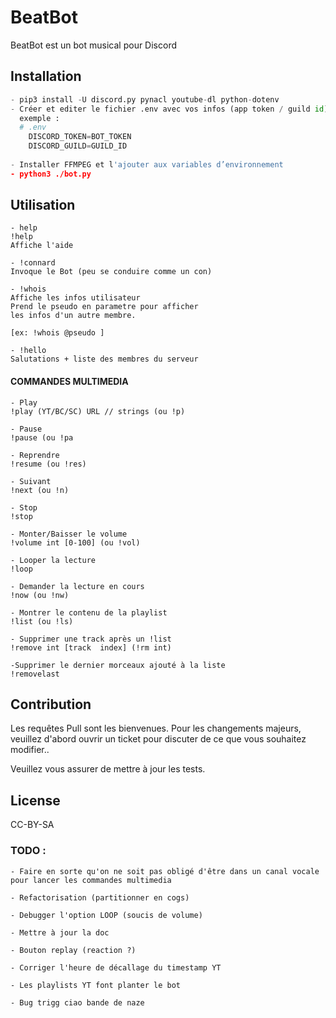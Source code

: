 # BeatBot

BeatBot est un bot musical pour Discord

## Installation

```py
- pip3 install -U discord.py pynacl youtube-dl python-dotenv
- Créer et editer le fichier .env avec vos infos (app token / guild id)
  exemple : 
  # .env
    DISCORD_TOKEN=BOT_TOKEN
    DISCORD_GUILD=GUILD_ID
  
- Installer FFMPEG et l'ajouter aux variables d’environnement
- python3 ./bot.py
```

## Utilisation 

```md- 
- help 
!help
Affiche l'aide

- !connard
Invoque le Bot (peu se conduire comme un con)

- !whois
Affiche les infos utilisateur
Prend le pseudo en parametre pour afficher 
les infos d'un autre membre.

[ex: !whois @pseudo ]

- !hello
Salutations + liste des membres du serveur
```
#### COMMANDES MULTIMEDIA

```md-
- Play
!play (YT/BC/SC) URL // strings (ou !p)

- Pause
!pause (ou !pa

- Reprendre
!resume (ou !res)

- Suivant
!next (ou !n)

- Stop
!stop

- Monter/Baisser le volume
!volume int [0-100] (ou !vol)

- Looper la lecture
!loop

- Demander la lecture en cours
!now (ou !nw)

- Montrer le contenu de la playlist
!list (ou !ls)

- Supprimer une track après un !list
!remove int [track  index] (!rm int)

-Supprimer le dernier morceaux ajouté à la liste
!removelast 
```

## Contribution
Les requêtes Pull sont les bienvenues.
Pour les changements majeurs, veuillez d'abord ouvrir un ticket pour discuter de ce que vous souhaitez modifier..

Veuillez vous assurer de mettre à jour les tests.

## License
CC-BY-SA


### TODO : 
```md-
- Faire en sorte qu'on ne soit pas obligé d'être dans un canal vocale pour lancer les commandes multimedia

- Refactorisation (partitionner en cogs)

- Debugger l'option LOOP (soucis de volume)

- Mettre à jour la doc

- Bouton replay (reaction ?)

- Corriger l'heure de décallage du timestamp YT
 
- Les playlists YT font planter le bot

- Bug trigg ciao bande de naze

```
